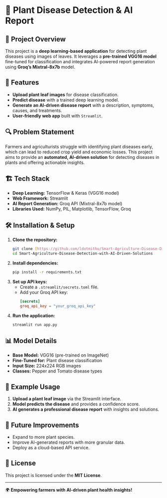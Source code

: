 # 🌱 Plant Disease Detection & AI Report

## 📌 Project Overview
This project is a **deep learning-based application** for detecting plant diseases using images of leaves. It leverages a **pre-trained VGG16 model** fine-tuned for classification and integrates AI-powered report generation using **Groq’s Mixtral-8x7b** model.

## 🚀 Features
- **Upload plant leaf images** for disease classification.
- **Predict disease** with a trained deep learning model.
- **Generate an AI-driven disease report** with a description, symptoms, causes, and treatments.
- **User-friendly web app** built with `Streamlit`.

## 🔍 Problem Statement
Farmers and agriculturists struggle with identifying plant diseases early, which can lead to reduced crop yield and economic losses. This project aims to provide an **automated, AI-driven solution** for detecting diseases in plants and offering actionable insights.

## 🏗️ Tech Stack
- **Deep Learning:** TensorFlow & Keras (VGG16 model)
- **Web Framework:** Streamlit
- **AI Report Generation:** Groq API (Mixtral-8x7b model)
- **Libraries Used:** NumPy, PIL, Matplotlib, TensorFlow, Groq

## 🛠️ Installation & Setup
1. **Clone the repository:**
   ```bash
   git clone [https://github.com/ldotmithu/Smart-Agriculture-Disease-Detection-with-AI-Driven-Solutions.git]
   cd Smart-Agriculture-Disease-Detection-with-AI-Driven-Solutions
   ```
2. **Install dependencies:**
   ```bash
   pip install -r requirements.txt
   ```
3. **Set up API keys:**
   - Create a `.streamlit/secrets.toml` file.
   - Add your Groq API key:
     ```toml
     [secrets]
     groq_api_key = "your_groq_api_key"
     ```
4. **Run the application:**
   ```bash
   streamlit run app.py
   ```

## 📊 Model Details
- **Base Model:** VGG16 (pre-trained on ImageNet)
- **Fine-Tuned for:** Plant disease classification
- **Input Size:** 224x224 RGB images
- **Classes:** Pepper and Tomato disease types

## 📸 Example Usage
1. **Upload a plant leaf image** via the Streamlit interface.
2. **Model predicts the disease** and provides a confidence score.
3. **AI generates a professional disease report** with insights and solutions.

## 📝 Future Improvements
- Expand to more plant species.
- Improve AI-generated reports with more granular data.
- Deploy as a cloud-based API service.

## 📜 License
This project is licensed under the **MIT License**.

---
🌍 **Empowering farmers with AI-driven plant health insights!**


